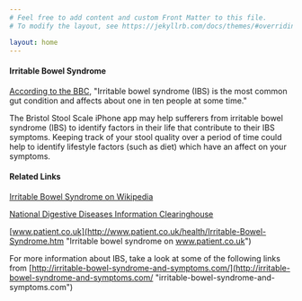 ```yaml
---
# Feel free to add content and custom Front Matter to this file.
# To modify the layout, see https://jekyllrb.com/docs/themes/#overriding-theme-defaults

layout: home
---
```


#### Irritable Bowel Syndrome

[According to the BBC](http://www.bbc.co.uk/health/physical_health/conditions/ibs1.shtml "Irritable bowel syndrome on the BBC"), "Irritable bowel syndrome (IBS) is the most common gut condition and affects about one in ten people at some time."

The Bristol Stool Scale iPhone app may help sufferers from irritable bowel syndrome (IBS) to identify factors in their life that contribute to their IBS symptoms. Keeping track of your stool quality over a period of time could help to identify lifestyle factors (such as diet) which have an affect on your symptoms.

#### Related Links

[Irritable Bowel Syndrome on Wikipedia](http://en.wikipedia.org/wiki/Irritable_bowel_syndrome "Irritable Bowel Syndrome on Wikipedia")

[National Digestive Diseases Information Clearinghouse](http://digestive.niddk.nih.gov/ddiseases/pubs/ibs/ "National Digestive Diseases Information Clearinghouse")

[www.patient.co.uk](http://www.patient.co.uk/health/Irritable-Bowel-Syndrome.htm "Irritable bowel syndrome on www.patient.co.uk")

For more information about IBS, take a look at some of the following links from [http://irritable-bowel-syndrome-and-symptoms.com/](http://irritable-bowel-syndrome-and-symptoms.com/ "irritable-bowel-syndrome-and-symptoms.com")
